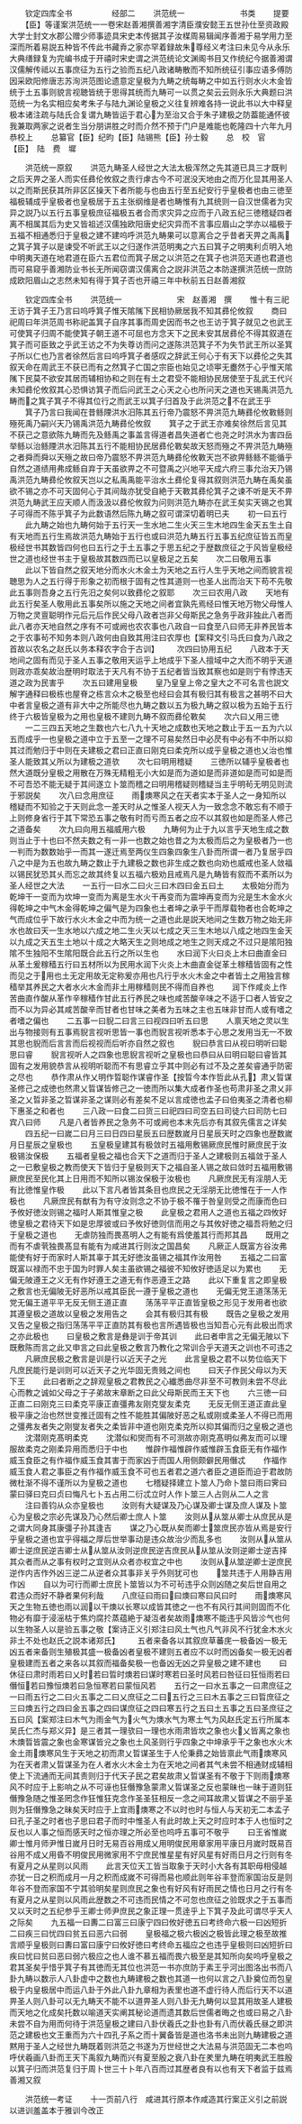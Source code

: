 　　钦定四库全书　　　　　经部二
　　洪范统一　　　　　　　书类
　　提要
　　【臣】等谨案洪范统一一卷宋赵善湘撰善湘字清臣濮安懿王五世孙仕至资政殿大学士封文水郡公赠少师事迹具宋史本传据其子汝楳周易辑闻序善湘于易学用力至深而所着易説五种皆不传此书藏弆之家亦罕着録故朱尊经义考注曰未见今从永乐大典缮録复为完编书成于开禧时宋史谓之洪范统论文渊阁书目又作统纪今据善湘谓汉儒解传祗以五事庶征为五行之验而五纪八政诸畴散而不知所统征引事应语多傅防因采欧阳修唐志苏洵洪范图论遗意定皇极为九畴之统每畴之中如五行则水火木金皆统于土五事则貌言视聴皆统于思得其统而九畴可一以贯之矣云云则永乐大典题曰洪范统一为名实相应矣考朱子与陆九渊论皇极之义往复辨难各持一说此书以大中释皇极本诸注疏与陆氏合复谓九畴皆运于君心为至治又合于朱子建极之防葢能通怀彼我兼取两家之说者生当分朋讲胜之时而介然不预于门户是难能也乾隆四十六年九月恭校上
　　总纂官【臣】纪昀【臣】陆锡熊【臣】孙士毅
　　总　校　官　　　　　　　　　　　　　　　　　【臣】　陆　费　墀





　　洪范统一原叙
　　洪范九畴圣人经世之大法太极浑然之先其道已具三才既判之后天畀之圣人而实任彞伦攸叙之责行虖古今不可泯没天地由之而万化显其用圣人以之而斯民获其所非区区操天下者所能与也由五行至五纪安行乎皇极者也由三徳至福极辅成乎皇极者也皇极居于五主张纲维是者也畴惟有九其统则一自汉世儒者为灾异之説乃以五行五事皇极庶征福极五者合而求灾异之应而于八政五纪三徳稽疑四者离不相属其后为史又皆祖述汉儒独欧阳唐史纪灾异而不言事应眉山之学亦以福极于五福不相通悉归于皇极之建不建呜呼洪范九畴果可以意离合之乎昔者天畀之禹禹之箕子箕子以是谏受不听武王以之归遂作洪范明夷之六五曰箕子之明夷利贞明入地中明夷天道在地君道在臣六五君位而箕子居之以洪范之在箕子也洪范天道也君道也而可易窥乎善湘防业书长无所闻窃谓汉儒离合之説非洪范之本防遂撰洪范统一庶防成欧阳眉山之志然未知有得于箕子否也开禧三年中秋前五日赵善湘叙












　　钦定四库全书
　　洪范统一　　　　　　　宋　赵善湘　撰
　　惟十有三祀王访于箕子王乃言曰呜呼箕子惟天隂隲下民相协厥居我不知其彞伦攸叙
　　商曰祀周曰年洪范周书称祀盖箕子自序其事而周史因而书之也王访于箕子就见之也武王可使箕子归周不能使箕子朝王道不可屈也方念天下之民未安其居彞伦不得其叙道在箕子而可臣致之乎武王访之不为失尊访而问之遂陈洪范箕子不为失节武王所以圣箕子所以仁也乃言者徐然后言曰呜呼箕子者感叹之辞武王何心于有天下以彞伦之失其叙天命在周武王不获已而有之然箕子亡国之宗臣也始见之顷寕无衋然于心乎惟天隂隲下民莫不欲安其居而辅相协和之则在有土之君受不能相协民居使至于乱武王代兴未知彞伦攸叙其心恐惧访箕子而后问武王之心天之心也所问天之道也天锡禹洪范九畴而之箕子箕子不得其位行之而武王以箕子归首及于此洪范之不在武王乎
　　箕子乃言曰我闻在昔鲧陻洪水汨陈其五行帝乃震怒不畀洪范九畴彞伦攸斁鲧则殛死禹乃嗣兴天乃锡禹洪范九畴彞伦攸叙
　　箕子之于武王亦难矣徐然后言见其不获己之意欲陈九畴而先及鲧禹之事盖言得道者昌失道者亡也尧之时洪水为害四岳举鲧以治鲧陻洪水汨陈其五行不能相协民居彞伦斁矣故天怒而殛之不畀洪范九畴殛之者舜而舜以天殛之故曰帝乃震怒不畀洪范九畴彞伦攸斁天岂不欲畀鲧鲧不能循乎自然之道绩用弗成鲧自弃于天虽欲畀之不可暨禹之兴地平天成六府三事允治天乃锡禹洪范九畴彞伦攸叙天岂以之私禹禹能平治水土彞伦复得其叙则洪范九畴在禹矣虽欲不锡之亦不可天固何心于其间哉亦犹受自絶于天斁其彞伦箕子之谏不听是天不畀洪范九畴武王应天顺人而汲汲以彞伦攸叙为问则洪范九畴亦在武王矣实天锡之也箕子可得而不陈乎箕子为此数语然后陈九畴之叙可谓深切着明已夫
　　初一曰五行
　　此九畴之始也九畴何始于五行天一生水地二生火天三生木地四生金天五生土自有天地而五行生焉故洪范九畴始于五行也或曰洪范九畴五行五事五纪庶征皆五而皇极经世书其数皆四何也曰五行之于土五事之于思五纪之于歴数庶征之于风皆皇极经世之道也经世书主于皇极故其数四而已以皇极足之五矣
　　次二曰敬用五事
　　此以下皆自然之叙天地分而水火木金土为天地之五行人生乎天地之间而貌言视聴思为人之五行得于形象之初而根于固有之性其道则一也圣人出而治天下苟不先敬此五事则吾身之五行先汨之矣何以致彞伦之叙耶
　　次三曰农用八政
　　天地有此五行矣圣人敬用此五事矣所以施之天地之间者宜孰先焉经曰惟天地万物父母惟人万物之灵亶聪明作元后元后作民父母八政者岂非父母斯民之急务乎政非独此八者而此八者亦天地自然之序有不可或阙也农农事也八政自一曰食至八曰师无非养民皆本之于农事茍不知务本则八政何由自致其用注曰农厚也【案释文引马氏曰食为八政之首故以农名之赵氏以务本释农字合于古训】
　　次四曰协用五纪
　　八政本于天地间之固有而见于圣人五事之敬用天运乎上地成乎下圣人擅域中之大而不明乎天道则政亦乖矣故治歴明时取法于天凡有不协于五纪者皆当致其察也如是则宁有悖违天道之政为民害乎
　　次五曰建用皇极
　　皇乃皇皇上帝之皇大之不可名言也説文解字通释曰极栋也屋脊之栋言众木之极至也经曰会其有极归其有极言之甚明不曰大中者言皇极之道有非大中之所能尽也九畴之数以五为极九畴之叙以极为五始于五行终于六极皆皇极为之用也皇极不建则九畴不叙而彞伦斁矣
　　次六曰乂用三徳
　　一二三四五天地之生数也六七八九十天地之成数也天地之数止于五一五为六以五而成乎一也皇极之道中立于五至一之理不可易矣然日中必昃有中必有不中所以抑其过而勉归于中则在夫建极之君曰正直曰刚克曰柔克所以成乎皇极之道也乂治也惟圣人能致其乂所以为建极之道欤
　　次七曰明用稽疑
　　三徳所以辅乎皇极者也然大道既分皇极之用散在万殊无精粗无小大如是而为道如是而非道如是而可如是而不可吾恐不能无疑于其间遂立卜筮而稽之曰明用稽疑则稽疑当主乎明茍无明见则流于邪説矣
　　次八曰念用庶征
　　雨燠寒风之在天者实本于圣人之一身知所以稽疑而不知验之于天则此念一差天时从之惟圣人视天人为一致念念不敢忘有不顺于上则修身省行于其下常恐五事之敬有时而亏而五者之应不以其叙也如是而圣人修己之道备矣
　　次九曰向用五福威用六极
　　九畴何为止于九以言乎天地生成之数则当止于十也曰不然夫数之有一非一也数之始也昔之为太极而后之为皇极者乃一也一判而为数数始乎一而其一遂迁焉至两仪生四象四象生八卦而所谓一者乃复居乎四八之中是为五也故九畴之数止于九建极之数也非生成之数也向劝也威戒也圣人敛福以锡民犹恐其乆而忘之故其终复以五福六极劝且戒焉凡是九畴皆有叙而不紊所以为圣人经世之大法
　　一五行一曰水二曰火三曰木四曰金五曰土
　　太极始分而为乾坤干一变而为坎坤一变而为离是生水火干再变而为震坤再变而为兊是生木金水火得乾坤之中气木金得乾坤之偏气是为四象也土者坤之承乎干而厚载物者也合乾坤之气而成位乎下故行水火木金之中而为统一之道也此是説天地间之生数万物之始无非水也故曰天一生水地以六成之地二生火天以七成之天三生木地以八成之地四生金天以九成之天五生土地以十成之大略天生之则地成之地生之则天成之不过只是隂阳独隂不生独阳不生隂阳既合此五行之所以生也
　　水曰润下火曰炎上木曰曲直金曰从革土爰稼穑五行曰五材所以为民用水润下火炎上木曲直金従革土稼穑皆固有之性而见之于用也土无定用故无定称爰亦用也凡行乎水火木金之中者皆土之用独言稼穑举其养民之大者水火木金而非土用稼穑则民不得而自养也
　　润下作咸炎上作苦曲直作酸从革作辛稼穑作甘此五行养民之味也咸苦酸辛味之不适于口者人皆安之而不以为异必其咸苦酸辛而甘者也甘味之美者为五味之主也五味非甘而人或有嗜之者嗜之偏也
　　二五事一曰貎二曰言三曰视四曰听五曰思
　　人禀天地之灵以生出与物接则有五事焉貎言视听思皆一事也而貎言视听悉本于心思之发用当无一不致其思也貎而后言言而后视视而后听亦自然之叙也
　　貎曰恭言曰从视曰明听曰聪思曰睿
　　貎言视听人之四象也思貎言视听之皇极也曰恭曰从曰明曰聪曰睿皆其固有之发用貌恭言从视明听聪而不有思睿立乎其中则必有过不及之差矣睿通乎防密之尽也
　　恭作肃从作乂明作晢聪作谋睿作圣【按晢今本作哲此从孔】肃乂晢谋圣修己之成徳也然肃乂晢谋皆修己之一徳而所以集大成者作圣也苟肃非圣之肃乂非圣之乂晢非圣之晢谋非圣之谋则必有差矣不足以言成徳也孟子曰伯夷圣之清者也柳下惠圣之和者也
　　三八政一曰食二曰货三曰祀四曰司空五曰司徒六曰司防七曰宾八曰师
　　凡是八者皆养民之急务不可或阙也本末先后亦有其叙先儒言之详矣
　　四五纪一曰嵗二曰月三曰日四曰星辰五曰歴数嵗月日星辰天时之四象也歴数嵗月日星辰之皇极也
　　五皇极皇建其有极敛时五福用敷锡厥庶民惟时厥庶民于汝极锡汝保极
　　五福者皇极之福也合天下之道而归于圣人之建极则五福敛于圣人之一已敷皇极之教而使天下皆归于皇极则天下之福自圣人锡之故曰敛时五福用敷锡厥庶民至民化其上日用而不知所以锡汝保极于汝极也
　　凡厥庶民无有淫朋人无有比徳惟皇作极
　　此以下言凡者皆其条目也庶民之无淫朋无比徳惟在于一人作极也
　　凡厥庶民有猷有为有守汝则念之不协于极不罹于咎皇则受之而康而色曰予攸好徳汝则锡之福时人斯其惟皇之极
　　此皇极之君用人之道也五福之四攸好徳皇极之君待天下如是忠厚彼或曰予攸好徳则信而用之与其攸好徳之福吾将勉之归于皇极之道也
　　无虐防独而畏髙明人之有能有爲使羞其行而邦其昌
　　既用之而有不虐茕独畏髙显有能有为咸进其行则汝之国昌矣
　　凡厥正人既富方谷汝弗能使有好于而家时人斯其辜于其无好徳汝虽锡之福其作汝用咎
　　五福之二曰富既富以禄而不忠于国为时罪人矣主虽欲锡之福彼不知攸好徳适足以为累也
　　无偏无陂遵王之义无有作好遵王之道无有作恶遵王之路
　　此以下重复言之即皇极之敷言也无偏陂无好恶所以戒其臣民一遵于皇极之道也
　　无偏无党王道荡荡无党无偏王道平平无反无侧王道正直
　　荡荡平平正直皆皇极之形见于发用者也欲其遵皇极之道故以皇极之发用告之
　　会其有极归其有极
　　既告之皇极之发用又告之皇极之指归荡荡平平正直防其有极也言所遇皆极也当知吾心元有此极出而求之亦此极也
　　曰皇极之敷言是彝是训于帝其训
　　此曰者申言之无偏无陂以下既敷陈而言之此又申言之曰此皇极之敷言乃教化之常训合乎天道天之训也不可违之
　　凡厥庶民极之敷言是训是行以近天子之光
　　此言皇极之君不以势位临天下凡庶民能行是训则可以近天子之光华固无贵贱之间也
　　曰天子作民父母以为天下王
　　此曰者断之之辞观皇极之君教民之心纎悉曲尽非至不可教则未尝不尽此心而教之诚如父母之于子弟故末章断之曰此父母斯民而王天下也
　　六三徳一曰正直二曰刚克三曰柔克平康正直彊弗友刚克燮友柔克
　　无反无侧王道正直此皇极平康之治也然世变推迁固有之性不能胜其偏陂好恶之私或刚或柔圣人不得已而用之彊弗友者失之刚燮友者失之柔皆非中道也刚克柔克所以抑其偏而归之皇极之道也
　　沈潜刚克髙明柔克
　　沈潜似和爕而有不可测故亦刚克髙明似弗友而可以理服故柔克之刚柔异用而悉归于中也
　　惟辟作福惟辟作威惟辟玉食臣无有作福作威玉食臣之有作福作威玉食其害于而家凶于而国人用侧颇僻民用僭忒
　　作福作威玉食人君之事臣之有作福作威玉食不可也五者君之道六者臣之道臣而迫于君故防微杜渐不得不谨所以为皇极之道也
　　七稽疑择建立卜筮人乃命卜筮曰雨曰霁曰蒙曰驿曰克曰贞曰悔凡七卜五占用二衍忒立时人作卜筮三人占则从二人之言
　　注曰善钧从众亦皇极也
　　汝则有大疑谋及乃心谋及卿士谋及庶人谋及卜筮心为皇极之宗必先谋及乃心然后卿士庶人卜筮
　　汝则从从筮从卿士从庶民从是之谓大同身其康彊子孙其逢吉
　　谋之乃心既从矣而卿士筮庶民亦皆从焉是安行乎皇极之道也宜乎得福之厚后世举事动是违众故治少而乱多也
　　汝则从从筮从卿士逆庶民逆吉卿士从从筮从汝则逆庶民逆吉庶民从从筮从汝则逆卿士逆吉择其众者而从之事有权时之宜则从众者亦权宜之中也
　　汝则从从筮逆卿士逆庶民逆作内吉作外凶三逆二从逆者众其事非关乎外则犹可也
　　筮共违于人用静吉用作凶
　　自以为可行而卿士庶民卜筮皆以为不可茍违乎众则凶随之矣后世自用之君违众而好不静者果何利哉
　　八庶征曰雨曰曰燠曰寒曰风曰时
　　雨燠寒风天之生物五徳也雨以润以干燠以长寒以成皆其徳之一也不有风行其间则固而不化物必有靡于浸滛枯于焦灼腐扵蒸蕴絶于凝沍者矣故雨燠寒不能违乎风皆沴气也何以生物圣人以是验五事之敬【案诗正义引郑注曰风土气也凡气非风不行犹金木水火非土不处也赵氏之説本诸郑氏】
　　五者来备各以其叙庶草蕃庑一极备凶一极无凶五者来备则生殖极其盛一极备凶者皇极不建则五者应不以时而凶备矣一极无凶者皇极建而五者之来各以其叙而福备矣极一也备凶无凶之异皇极之建不建也
　　曰休征曰肃时雨若曰乂时若曰晢时燠若曰谋时寒若曰圣时风若曰咎征曰狂恒雨若曰僭恒若曰豫恒燠若曰急恒寒若曰蒙恒风若
　　五行之一曰水五事之一曰肃庶征之一曰雨五行之二曰火五事之二曰乂庶征之二曰五行之三曰木五事之三曰晢庶征之三曰燠五行之四曰金五事之四曰谋庶征之四曰寒五行之五曰土五事之五曰圣庶征之五曰风【案郑注曰木气为雨金气为火气为燠水气为寒土气为风赵氏定五行所属本吴氏仁杰与郑义异】是三者其一理欤曰一理也水雨肃皆坎之象也火乂皆离之象也木燠晢皆震之象也金寒谋皆兊之象也土风圣则行乎四象之中坤承乎干之象也水火木金土雨燠寒风生于天地之初而肃乂晢谋圣生于人伦秉彞之始皆禀此气雨燠寒风为在天者肃乂晢谋圣为在人者水火木金土为在天地之间者其气未尝不相通财成辅相使上下流通而无间其责则归于代天子民之君矣故肃乂晢谋圣有不敬于下则雨燠寒风不时应于上影响之从不可诬也狂僭豫急蒙肃乂晢谋圣之反也蒙昧也一昧于道则狂僭豫急随之惟圣罔念作狂惟狂克念作圣圣狂相反一念之间耳故肃乂晢谋之不丽乎圣则为狂僭豫急之昧矣天时应于上宜雨燠寒之不以时也时与恒人与天初无二本孟子曰孔子圣之时者也子思曰君子而时中惟圣人有此时故上天之时应时本于人也恒时之反也以人事之恒而感天时之恒亦理之所必至也呜呼五事可不敬乎
　　曰王省惟嵗卿士惟月师尹惟日嵗月日时无易百谷用成乂用明俊民用章家用平康日月嵗时既易百谷用不成乂用昏不明俊民用微家用不宁庶民惟星星有好风星有好雨日月之行则有冬有夏月之从星则以风雨
　　此言天位天工皆当取象于天时小大各有其职毋相侵越亦犹一日之积而成月一月之积而成嵗不可得而易也顺此则年谷丰登而家国治反是则年谷不登而家国不宁其验明矣星则庶民之象也有好风有好雨民之情也日月之行有冬有夏月之从星则以风雨此歴数之不可违而民情之不可忽也庶征之验既求之于五事而又以天时之五纪参乎王卿士师尹庶民之象正理一贯逹乎上下箕子及此可谓尽乎天人之际矣
　　九五福一曰夀二曰富三曰康宁四曰攸好徳五曰考终命六极一曰凶短折二曰疾三曰忧四曰贫五曰恶六曰弱
　　皇极福之极六极凶之极皆此理之极至故推言顺乎皇极则曰夀曰富曰康宁曰攸好徳曰考终命五福应之也违乎皇极则曰凶短折曰疾曰忧曰贫曰恶曰弱六极应之也人谁不慕五福而畏六极至是其知所向矣呜呼皇极之君其圣矣乎惜乎箕子有其徳而无其位也洪范一书亦庶防于素王乎河出图洛出书而八卦九畴以数示人八卦虚中之数也九畴建极之数也其道一也何以言之八卦奠位而包皇极于内皇极居中而运八卦于外此八卦九章相为表里也道不虚行待人而后行天不以道畀圣人则八卦可以无九畴天不能不以道畀圣人则八卦无九畴何以显其用故圣人建极而天地之化成矣托数以喻道天实阐其秘论道而遗其数后世儒者晦之也或曰易之八卦未尝不自为用而何待于洪范皇极之建曰八卦伏羲氏之卦也卦有八而伏羲氏昼之即洪范之建极也文王重而为六十四孔子系之而十翼备皆是道也洛书未出则九畴建极之道黙用于圣人之经世九畴既着则洪范之书遂为万世经世之大法易与洪范固无二本也呜呼伏羲画八卦而王天下禹叙九畴而兴有夏至殷之衰八卦在羑里九畴在明夷武王胜殷以箕子归而洪范复归于周卜世三十卜年八百而过其歴者良有以也有天下者监于兹焉善湘又叙









　　洪范统一考证
　　十一页前八行　咸进其行原本作咸造其行案正义引之前説以进训羞盖本于雅训今改正













